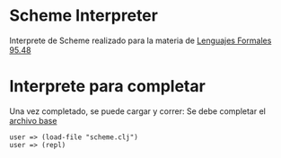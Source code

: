 # Scheme Interpreter

Interprete de Scheme realizado para la materia de [Lenguajes Formales 95.48](http://wiki.foros-fiuba.com.ar/materias:75:14)

# Interprete para completar

Una vez completado, se puede cargar y correr:
Se debe completar el [archivo base](https://github.com/aguirre-ivan/scheme-interpreter/blob/main/scheme_base.clj)
```
user => (load-file "scheme.clj")
user => (repl)
```
